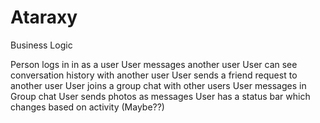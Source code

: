 # Ataraxy

Business Logic

Person logs in in as a user
User messages another user
User can see conversation history with another user
User sends a friend request to another user
User joins a group chat with other users
User messages in Group chat
User sends photos as messages
User has a status bar which changes based on activity (Maybe??)
